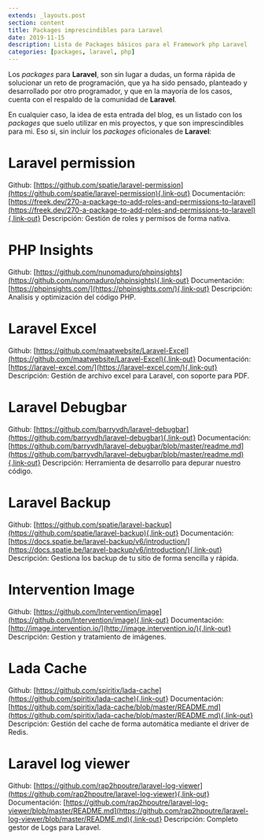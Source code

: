```yaml
---
extends: _layouts.post
section: content
title: Packages imprescindibles para Laravel
date: 2019-11-15
description: Lista de Packages básicos para el Framework php Laravel
categories: [packages, laravel, php]
---
```


Los *packages* para **Laravel**, son sin lugar a dudas, un forma rápida de solucionar un reto de programación, que ya ha sido pensado, planteado y desarrollado por otro programador, y que en la mayoría de los casos, cuenta con el respaldo de la comunidad de **Laravel**. 

En cualquier caso, la idea de esta entrada del blog, es un listado con los *packages* que suelo utilizar en mis proyectos, y que son imprescindibles para mi. Eso si, sin incluir los *packages* oficionales de **Laravel**:

# Laravel permission

Github: [https://github.com/spatie/laravel-permission](https://github.com/spatie/laravel-permission){.link-out}
Documentación: [https://freek.dev/270-a-package-to-add-roles-and-permissions-to-laravel](https://freek.dev/270-a-package-to-add-roles-and-permissions-to-laravel){.link-out}
Descripción: Gestión de roles y permisos de forma nativa.

# PHP Insights

Github: [https://github.com/nunomaduro/phpinsights](https://github.com/nunomaduro/phpinsights){.link-out}
Documentación: [https://phpinsights.com/](https://phpinsights.com/){.link-out}
Descripción: Analisis y optimización del código PHP.

# Laravel Excel

Github: [https://github.com/maatwebsite/Laravel-Excel](https://github.com/maatwebsite/Laravel-Excel){.link-out}
Documentación: [https://laravel-excel.com/](https://laravel-excel.com/){.link-out}
Descripción: Gestión de archivo excel para Laravel, con soporte para PDF.

# Laravel Debugbar

Github: [https://github.com/barryvdh/laravel-debugbar](https://github.com/barryvdh/laravel-debugbar){.link-out}
Documentación: [https://github.com/barryvdh/laravel-debugbar/blob/master/readme.md](https://github.com/barryvdh/laravel-debugbar/blob/master/readme.md){.link-out}
Descripción: Herramienta de desarrollo para depurar nuestro código.

# Laravel Backup

Github: [https://github.com/spatie/laravel-backup](https://github.com/spatie/laravel-backup){.link-out}
Documentación: [https://docs.spatie.be/laravel-backup/v6/introduction/](https://docs.spatie.be/laravel-backup/v6/introduction/){.link-out}
Descripción: Gestiona los backup de tu sitio de forma sencilla y rápida.

# Intervention Image

Github: [https://github.com/Intervention/image](https://github.com/Intervention/image){.link-out}
Documentación: [http://image.intervention.io/](http://image.intervention.io/){.link-out}
Descripción: Gestion y tratamiento de imágenes.

# Lada Cache
Github: [https://github.com/spiritix/lada-cache](https://github.com/spiritix/lada-cache){.link-out}
Documentación: [https://github.com/spiritix/lada-cache/blob/master/README.md](https://github.com/spiritix/lada-cache/blob/master/README.md){.link-out}
Descripción: Gestión del cache de forma automática mediante el driver de Redis.

# Laravel log viewer
Github: [https://github.com/rap2hpoutre/laravel-log-viewer](https://github.com/rap2hpoutre/laravel-log-viewer){.link-out}
Documentación: [https://github.com/rap2hpoutre/laravel-log-viewer/blob/master/README.md](https://github.com/rap2hpoutre/laravel-log-viewer/blob/master/README.md){.link-out}
Descripción: Completo gestor de Logs para Laravel.

